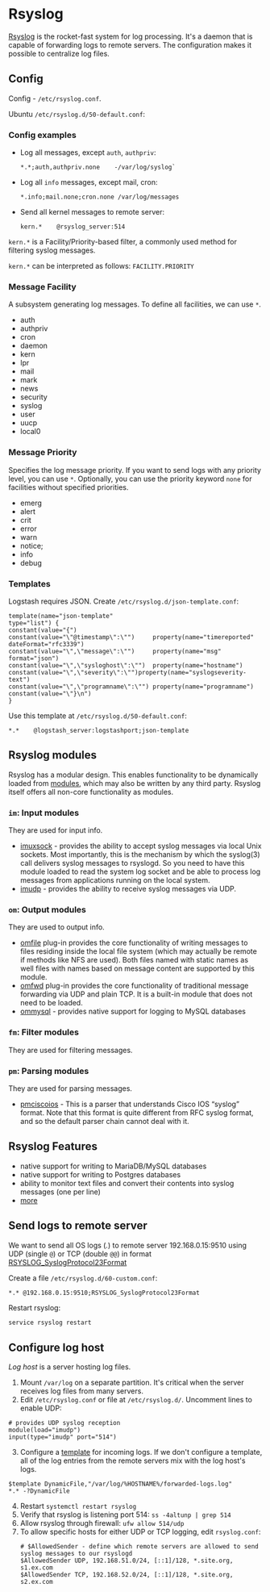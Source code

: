 # Rsyslog

[Rsyslog](https://www.rsyslog.com/) is the rocket-fast system for log processing. It's a daemon that is capable of forwarding logs to remote servers. 
The configuration makes it possible to centralize log files.

## Config

Config - `/etc/rsyslog.conf`.

Ubuntu `/etc/rsyslog.d/50-default.conf`:

### Config examples

- Log all messages, except `auth`, `authpriv`:
  ```
  *.*;auth,authpriv.none    -/var/log/syslog`
  ```
- Log all `info` messages, except mail, cron:
  ```
  *.info;mail.none;cron.none /var/log/messages
  ```
- Send all kernel messages to remote server:
  ```
  kern.*    @rsyslog_server:514  
  ```

`kern.*` is a Facility/Priority-based filter, a commonly used method for filtering syslog messages.

`kern.*` can be interpreted as follows: `FACILITY.PRIORITY`

### Message Facility

A subsystem generating log messages. To define all facilities, we can use `*`.

- auth
- authpriv
- cron
- daemon
- kern
- lpr
- mail
- mark
- news
- security
- syslog
- user
- uucp
- local0

### Message Priority

Specifies the log message priority. If you want to send logs with any priority level, you can use `*`. 
Optionally, you can use the priority keyword `none` for facilities without specified priorities.

- emerg
- alert
- crit
- error
- warn
- notice;
- info
- debug

### Templates

Logstash requires JSON. Create `/etc/rsyslog.d/json-template.conf`:

```
template(name="json-template"
type="list") {
constant(value="{")
constant(value="\"@timestamp\":\"") 	property(name="timereported" dateFormat="rfc3339")
constant(value="\",\"message\":\"") 	property(name="msg" format="json")
constant(value="\",\"sysloghost\":\"")  property(name="hostname")
constant(value="\",\"severity\":\"")property(name="syslogseverity-text")
constant(value="\",\"programname\":\"") property(name="programname")
constant(value="\"}\n")
}
```

Use this template at `/etc/rsyslog.d/50-default.conf`:

```
*.*    @logstash_server:logstashport;json-template
```

## Rsyslog modules

Rsyslog has a modular design. This enables functionality to be dynamically loaded from [modules](https://rsyslog.readthedocs.io/en/latest/configuration/modules/index.html), 
which may also be written by any third party. 
Rsyslog itself offers all non-core functionality as modules.

### `im`: Input modules

They are used for input info.

- [imuxsock](https://rsyslog.readthedocs.io/en/latest/configuration/modules/imuxsock.html) - provides the ability to accept syslog messages via local Unix sockets. 
Most importantly, this is the mechanism by which the syslog(3) call delivers syslog messages to rsyslogd. 
So you need to have this module loaded to read the system log socket and be able to process log messages from applications running on the local system.
- [imudp](https://rsyslog.readthedocs.io/en/latest/configuration/modules/imudp.html) - provides the ability to receive syslog messages via UDP. 

### `om`: Output modules

They are used to output info.

- [omfile](https://rsyslog.readthedocs.io/en/latest/configuration/modules/omfile.html) plug-in provides the core functionality of writing messages to files residing inside the local file system (which may actually be remote if methods like NFS are used). Both files named with static names as well files with names based on message content are supported by this module.
- [omfwd](https://rsyslog.readthedocs.io/en/latest/configuration/modules/omfwd.html) plug-in provides the core functionality of traditional message forwarding via UDP and plain TCP. It is a built-in module that does not need to be loaded.
- [ommysql](https://rsyslog.readthedocs.io/en/latest/configuration/modules/ommysql.html) - provides native support for logging to MySQL databases

### `fm`: Filter modules

They are used for filtering messages.

### `pm`: Parsing modules

They are used for parsing messages.

- [pmciscoios](https://rsyslog.readthedocs.io/en/latest/configuration/modules/pmciscoios.html) - This is a parser that understands Cisco IOS “syslog” format.
  Note that this format is quite different from RFC syslog format, and so the default parser chain cannot deal with it.

## Rsyslog Features

- native support for writing to MariaDB/MySQL databases
- native support for writing to Postgres databases
- ability to monitor text files and convert their contents into syslog messages (one per line)
- [more](https://www.rsyslog.com/doc/features.html)

## Send logs to remote server

We want to send all OS logs (*.*) to remote server 192.168.0.15:9510 using UDP (single `@`) or TCP (double `@@`) in format [RSYSLOG_SyslogProtocol23Format](https://www.rsyslog.com/doc/configuration/templates.html)

Create a file `/etc/rsyslog.d/60-custom.conf`:

```
*.* @192.168.0.15:9510;RSYSLOG_SyslogProtocol23Format
```
Restart rsyslog:

```bash
service rsyslog restart
```

## Configure log host

*Log host* is a server hosting log files. 

1. Mount `/var/log` on a separate partition. It's critical when the server receives log files from many servers.
2. Edit `/etc/rsyslog.conf` or file at `/etc/rsyslog.d/`. Uncomment lines to enable UDP:
```
# provides UDP syslog reception
module(load="imudp")
input(type="imudp" port="514")
```
3. Configure a [template](https://www.rsyslog.com/doc/v8-stable/configuration/templates.html) for incoming logs. 
  If we don't configure a template, all of the log entries from the remote servers mix with the log host's logs.
```
$template DynamicFile,"/var/log/%HOSTNAME%/forwarded-logs.log" 
*.* -?DynamicFile
```
4. Restart `systemctl restart rsyslog`
5. Verify that rsyslog is listening port 514: `ss -4altunp | grep 514`
6. Allow rsyslog through firewall: `ufw allow 514/udp`
7. To allow specific hosts for either UDP or TCP logging, edit `rsyslog.conf`:
    ```
    # $AllowedSender - define which remote servers are allowed to send syslog messages to our rsyslogd
    $AllowedSender UDP, 192.168.51.0/24, [::1]/128, *.site.org, s1.ex.com
    $AllowedSender TCP, 192.168.52.0/24, [::1]/128, *.site.org, s2.ex.com
    ```
